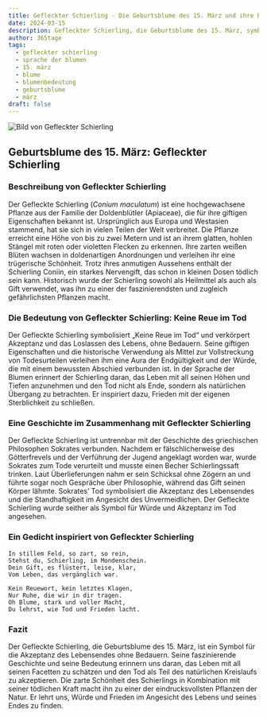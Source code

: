 ```yaml
---
title: Gefleckter Schierling - Die Geburtsblume des 15. März und ihre Bedeutung
date: 2024-03-15
description: Gefleckter Schierling, die Geburtsblume des 15. März, symbolisiert Keine Reue im Tod. Erfahre mehr über ihre Geschichte, Bedeutung und Symbolik in der Sprache der Blumen.
author: 365tage
tags:
  - gefleckter schierling
  - sprache der blumen
  - 15. märz
  - blume
  - blumenbedeutung
  - geburtsblume
  - märz
draft: false
---
```


![Bild von Gefleckter Schierling](https://cdn.pixabay.com/photo/2022/08/21/14/15/hemlock-7401397_640.jpg#center)


## Geburtsblume des 15. März: Gefleckter Schierling

### Beschreibung von Gefleckter Schierling

Der Gefleckte Schierling (_Conium maculatum_) ist eine hochgewachsene Pflanze aus der Familie der Doldenblütler (Apiaceae), die für ihre giftigen Eigenschaften bekannt ist. Ursprünglich aus Europa und Westasien stammend, hat sie sich in vielen Teilen der Welt verbreitet. Die Pflanze erreicht eine Höhe von bis zu zwei Metern und ist an ihrem glatten, hohlen Stängel mit roten oder violetten Flecken zu erkennen. Ihre zarten weißen Blüten wachsen in doldenartigen Anordnungen und verleihen ihr eine trügerische Schönheit. Trotz ihres anmutigen Aussehens enthält der Schierling Coniin, ein starkes Nervengift, das schon in kleinen Dosen tödlich sein kann. Historisch wurde der Schierling sowohl als Heilmittel als auch als Gift verwendet, was ihn zu einer der faszinierendsten und zugleich gefährlichsten Pflanzen macht.

### Die Bedeutung von Gefleckter Schierling: Keine Reue im Tod

Der Gefleckte Schierling symbolisiert „Keine Reue im Tod“ und verkörpert Akzeptanz und das Loslassen des Lebens, ohne Bedauern. Seine giftigen Eigenschaften und die historische Verwendung als Mittel zur Vollstreckung von Todesurteilen verleihen ihm eine Aura der Endgültigkeit und der Würde, die mit einem bewussten Abschied verbunden ist. In der Sprache der Blumen erinnert der Schierling daran, das Leben mit all seinen Höhen und Tiefen anzunehmen und den Tod nicht als Ende, sondern als natürlichen Übergang zu betrachten. Er inspiriert dazu, Frieden mit der eigenen Sterblichkeit zu schließen.

### Eine Geschichte im Zusammenhang mit Gefleckter Schierling

Der Gefleckte Schierling ist untrennbar mit der Geschichte des griechischen Philosophen Sokrates verbunden. Nachdem er fälschlicherweise des Götterfrevels und der Verführung der Jugend angeklagt worden war, wurde Sokrates zum Tode verurteilt und musste einen Becher Schierlingssaft trinken. Laut Überlieferungen nahm er sein Schicksal ohne Zögern an und führte sogar noch Gespräche über Philosophie, während das Gift seinen Körper lähmte. Sokrates’ Tod symbolisiert die Akzeptanz des Lebensendes und die Standhaftigkeit im Angesicht des Unvermeidlichen. Der Gefleckte Schierling wurde seither als Symbol für Würde und Akzeptanz im Tod angesehen.

### Ein Gedicht inspiriert von Gefleckter Schierling

```
In stillem Feld, so zart, so rein,  
Stehst du, Schierling, im Mondenschein.  
Dein Gift, es flüstert, leise, klar,  
Vom Leben, das vergänglich war.  

Kein Reuewort, kein letztes Klagen,  
Nur Ruhe, die wir in dir tragen.  
Oh Blume, stark und voller Macht,  
Du lehrst, wie Tod und Frieden lacht.  
```

### Fazit

Der Gefleckte Schierling, die Geburtsblume des 15. März, ist ein Symbol für die Akzeptanz des Lebensendes ohne Bedauern. Seine faszinierende Geschichte und seine Bedeutung erinnern uns daran, das Leben mit all seinen Facetten zu schätzen und den Tod als Teil des natürlichen Kreislaufs zu akzeptieren. Die zarte Schönheit des Schierlings in Kombination mit seiner tödlichen Kraft macht ihn zu einer der eindrucksvollsten Pflanzen der Natur. Er lehrt uns, Würde und Frieden im Angesicht des Lebens und seines Endes zu finden.